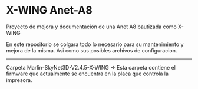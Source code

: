 # X-WING Anet-A8
Proyecto de mejora y documentación de una Anet A8 bautizada como X-WING

En este repositorio se colgara todo lo necesario para su mantenimiento
y mejora de la misma. Asi como sus posibles archivos de configuracion.
______________________________________________________________________________________________

Carpeta Marlin-SkyNet3D-V2.4.5-X-WING -> Esta carpeta contiene el firmware
que actualmente se encuentra en la placa que controla la impresora.
